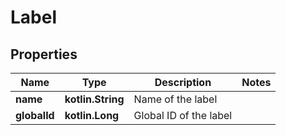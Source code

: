 
# Label

## Properties
| Name | Type | Description | Notes |
| ------------ | ------------- | ------------- | ------------- |
| **name** | **kotlin.String** | Name of the label |  |
| **globalId** | **kotlin.Long** | Global ID of the label |  |




